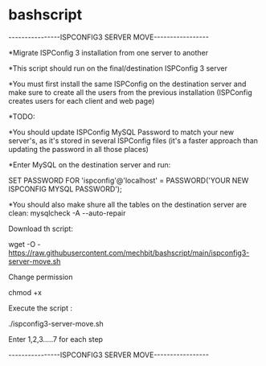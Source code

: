 # bashscript

----------------ISPCONFIG3 SERVER MOVE-----------------

*Migrate ISPConfig 3 installation from one server to another

*This script should run on the final/destination ISPConfig 3 server

*You must first install the same ISPConfig on the destination server
and make sure to create all the users from the previous installation
(ISPConfig creates users for each client and web page)

 *TODO:
 
  *You should update ISPConfig MySQL Password to match your new server's, as it's stored in
   several ISPConfig files (it's a faster approach than updating the password in all those places)
  
  *Enter MySQL on the destination server and run:
  
  SET PASSWORD FOR 'ispconfig'@'localhost' = PASSWORD('YOUR NEW ISPCONFIG MYSQL PASSWORD'); 
  
  *You should also make shure all the tables on the destination server are clean:
  mysqlcheck -A --auto-repair

Download th script:

wget -O - https://raw.githubusercontent.com/mechbit/bashscript/main/ispconfig3-server-move.sh

Change permission

chmod +x

Execute the script :

./ispconfig3-server-move.sh

Enter 1,2,3.....7 for each step

----------------ISPCONFIG3 SERVER MOVE-----------------
